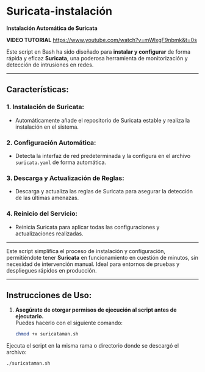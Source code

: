 # **Suricata-instalación**

**Instalación Automática de Suricata**

**VIDEO TUTORIAL**
https://www.youtube.com/watch?v=mWlxgF9nbmk&t=0s

Este script en Bash ha sido diseñado para **instalar y configurar** de forma rápida y eficaz **Suricata**, una poderosa herramienta de monitorización y detección de intrusiones en redes.

---

## **Características**:

### **1. Instalación de Suricata:**
- Automáticamente añade el repositorio de Suricata estable y realiza la instalación en el sistema.

### **2. Configuración Automática:**
- Detecta la interfaz de red predeterminada y la configura en el archivo `suricata.yaml` de forma automática.

### **3. Descarga y Actualización de Reglas:**
- Descarga y actualiza las reglas de Suricata para asegurar la detección de las últimas amenazas.

### **4. Reinicio del Servicio:**
- Reinicia Suricata para aplicar todas las configuraciones y actualizaciones realizadas.

---

Este script simplifica el proceso de instalación y configuración, permitiéndote tener **Suricata** en funcionamiento en cuestión de minutos, sin necesidad de intervención manual. Ideal para entornos de pruebas y despliegues rápidos en producción.

---

## **Instrucciones de Uso**:

1. **Asegúrate de otorgar permisos de ejecución al script antes de ejecutarlo.**  
   Puedes hacerlo con el siguiente comando:

   ```bash
   chmod +x suricataman.sh

Ejecuta el script en la misma rama o directorio donde se descargó el archivo:
   ```bash
  ./suricataman.sh
